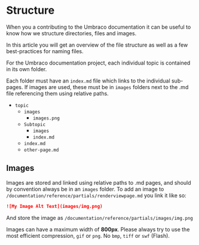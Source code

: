 # Structure

When you a contributing to the Umbraco documentation it can be useful to know how we structure directories, files and images.

In this article you will get an overview of the file structure as well as a few best-practices for naming files.

For the Umbraco documentation project, each individual topic is contained in its own folder.

Each folder must have an `index.md` file which links to the individual sub-pages. If images are used, these must be in `images` folders next to the .md file referencing them using relative paths.

* `topic`
  * `images`
    * `images.png`
  * `Subtopic`
    * `images`
    * `index.md`
  * `index.md`
  * `other-page.md`

## Images

Images are stored and linked using relative paths to .md pages, and should by convention always be in an `images` folder. To add an image to `/documentation/reference/partials/renderviewpage.md` you link it like so:

```markdown
![My Image Alt Text](images/img.png)
```

And store the image as `/documentation/reference/partials/images/img.png`

Images can have a maximum width of **800px**. Please always try to use the most efficient compression, `gif` or `png`. No `bmp`, `tiff` or `swf` (Flash).